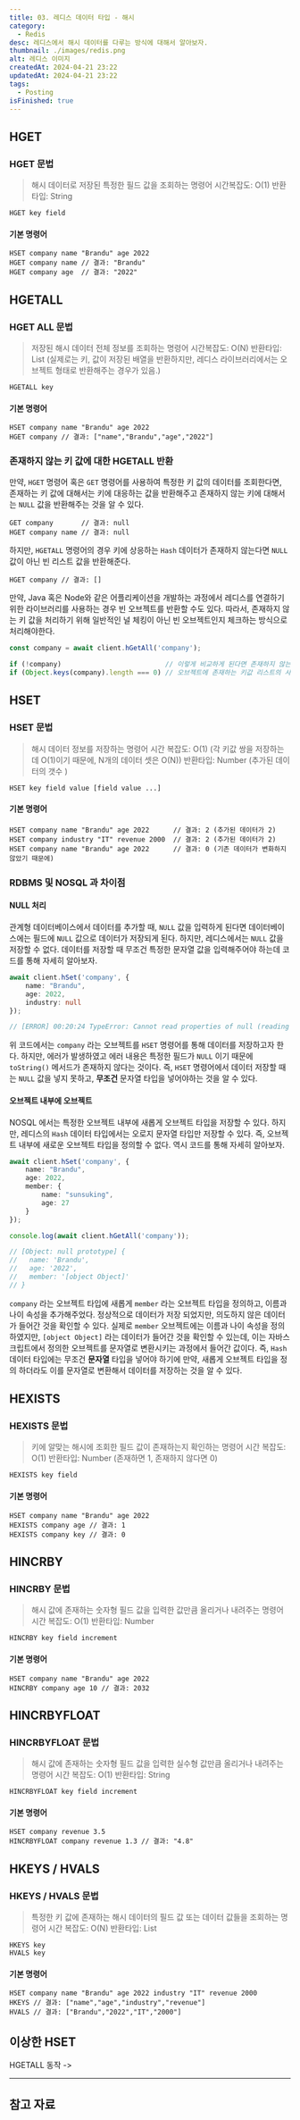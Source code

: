 ```yaml
---
title: 03. 레디스 데이터 타입 - 해시
category:
  - Redis
desc: 레디스에서 해시 데이터를 다루는 방식에 대해서 알아보자.
thumbnail: ./images/redis.png
alt: 레디스 이미지
createdAt: 2024-04-21 23:22
updatedAt: 2024-04-21 23:22
tags:
  - Posting
isFinished: true
---
```

## HGET

### HGET 문법

> 해시 데이터로 저장된 특정한 필드 값을 조회하는 명령어
> 시간복잡도: O(1)
> 반환타입: String

```text
HGET key field
```

#### 기본 명령어

```redis
HSET company name "Brandu" age 2022
HGET company name // 결과: "Brandu"
HGET company age  // 결과: "2022"
```

## HGETALL

### HGET ALL 문법

> 저장된 해시 데이터 전체 정보를 조회하는 명령어
> 시간복잡도: O(N)
> 반환타입: List (실제로는 키, 값이 저장된 배열을 반환하지만, 레디스 라이브러리에서는 오브젝트 형태로 반환해주는 경우가 있음.)

```text
HGETALL key
```

#### 기본 명령어

```redis
HSET company name "Brandu" age 2022
HGET company // 결과: ["name","Brandu","age","2022"]
```

### 존재하지 않는 키 값에 대한 HGETALL 반환

만약, `HGET` 명령어 혹은 `GET` 명령어를 사용하여 특정한 키 값의 데이터를 조회한다면, 존재하는 키 값에 대해서는 키에 대응하는 값을 반환해주고 존재하지 않는 키에 대해서는 `NULL` 값을 반환해주는 것을 알 수 있다.

```redis
GET company       // 결과: null
HGET company name // 결과: null
```

하지만, `HGETALL` 명령어의 경우 키에 상응하는 `Hash` 데이터가 존재하지 않는다면 `NULL` 값이 아닌 빈 리스트 값을 반환해준다.

```redis
HGET company // 결과: []
```

만약, Java 혹은 Node와 같은 어플리케이션을 개발하는 과정에서 레디스를 연결하기 위한 라이브러리를 사용하는 경우 빈 오브젝트를 반환할 수도 있다. 따라서, 존재하지 않는 키 값을 처리하기 위해 일반적인 널 체킹이 아닌 빈 오브젝트인지 체크하는 방식으로 처리해야한다.

```typescript
const company = await client.hGetAll('company');

if (!company)                          // 이렇게 비교하게 된다면 존재하지 않는 키라도 제대로 검증할 수 없다.
if (Object.keys(company).length === 0) // 오브젝트에 존재하는 키값 리스트의 사이즈를 비교하여 키가 존재하는지 확인해야한다.
```

## HSET

### HSET 문법

> 해시 데이터 정보를 저장하는 명령어 
> 시간 복잡도: O(1) (각 키값 쌍을 저장하는데 O(1)이기 때문에, N개의 데이터 셋은 O(N))
> 반환타입: Number (추가된 데이터의 갯수 )

```text
HSET key field value [field value ...]
```

#### 기본 명령어

```redis
HSET company name "Brandu" age 2022      // 결과: 2 (추가된 데이터가 2)
HSET company industry "IT" revenue 2000  // 결과: 2 (추가된 데이터가 2)
HSET company name "Brandu" age 2022      // 결과: 0 (기존 데이터가 변화하지 않았기 때문에)
```

### RDBMS 및 NOSQL 과 차이점

#### NULL 처리

관계형 데이터베이스에서 데이터를 추가할 때, `NULL` 값을 입력하게 된다면 데이터베이스에는 필드에 `NULL` 값으로 데이터가 저장되게 된다. 하지만, 레디스에서는 `NULL` 값을 저장할 수 없다. 데이터를 저장할 때 무조건 특정한 문자열 값을 입력해주어야 하는데 코드를 통해 자세히 알아보자.

```typescript
await client.hSet('company', {
	name: "Brandu",
	age: 2022,
	industry: null
});

// [ERROR] 00:20:24 TypeError: Cannot read properties of null (reading 'toString')
```

위 코드에서는 `company` 라는 오브젝트를 `HSET` 명령어를 통해 데이터를 저장하고자 한다. 하지만, 에러가 발생하였고 에러 내용은 특정한 필드가 `NULL` 이기 때문에 `toString()` 메서드가 존재하지 않다는 것이다. 즉, `HSET` 명령어에서 데이터 저장할 때는 `NULL` 값을 넣지 못하고, **무조건** 문자열 타입을 넣어야하는 것을 알 수 있다.

#### 오브젝트 내부에 오브젝트

NOSQL 에서는 특정한 오브젝트 내부에 새롭게 오브젝트 타입을 저장할 수 있다. 하지만, 레디스의 `Hash` 데이터 타입에서는 오로지 문자열 타입만 저장할 수 있다. 즉, 오브젝트 내부에 새로운 오브젝트 타입을 정의할 수 없다. 역시 코드를 통해 자세히 알아보자.

```typescript
await client.hSet('company', {
	name: "Brandu",
	age: 2022,
	member: {
		name: "sunsuking",
		age: 27
	}
});

console.log(await client.hGetAll('company'));

// [Object: null prototype] {
//   name: 'Brandu',
//   age: '2022',
//   member: '[object Object]'
// }
```

`company` 라는 오브젝트 타입에 새롭게 `member` 라는 오브젝트 타입을 정의하고, 이름과 나이 속성을 추가해주었다. 정상적으로 데이터가 저장 되었지만, 의도하지 않은 데이터가 들어간 것을 확인할 수 있다. 실제로 `member` 오브젝트에는 이름과 나이 속성을 정의 하였지만, `[object Object]` 라는 데이터가 들어간 것을 확인할 수 있는데, 이는 자바스크립트에서 정의한 오브젝트를 문자열로 변환시키는 과정에서 들어간 값이다. 즉, `Hash` 데이터 타입에는 무조건 **문자열** 타입을 넣어야 하기에 만약, 새롭게 오브젝트 타입을 정의 하더라도 이를 문자열로 변환해서 데이터를 저장하는 것을 알 수 있다.

## HEXISTS

### HEXISTS 문법

> 키에 알맞는 해시에 조회한 필드 값이 존재하는지 확인하는 명령어
> 시간 복잡도: O(1)
> 반환타입: Number (존재하면 1, 존재하지 않다면 0)

```text
HEXISTS key field
```

#### 기본 명령어

```redis
HSET company name "Brandu" age 2022
HEXISTS company age // 결과: 1
HEXISTS company key // 결과: 0
```

## HINCRBY

### HINCRBY 문법

> 해시 값에 존재하는 숫자형 필드 값을 입력한 값만큼 올리거나 내려주는 명령어
> 시간 복잡도: O(1)
> 반환타입: Number

```text
HINCRBY key field increment
```

#### 기본 명령어

```redis
HSET company name "Brandu" age 2022
HINCRBY company age 10 // 결과: 2032
```

## HINCRBYFLOAT

### HINCRBYFLOAT 문법

> 해시 값에 존재하는 숫자형 필드 값을 입력한 실수형 값만큼 올리거나 내려주는 명령어
> 시간 복잡도: O(1)
> 반환타입: String 

```text
HINCRBYFLOAT key field increment
```

#### 기본 명령어

```redis
HSET company revenue 3.5
HINCRBYFLOAT company revenue 1.3 // 결과: "4.8"
```

## HKEYS / HVALS

### HKEYS / HVALS 문법

> 특정한 키 값에 존재하는 해시 데이터의 필드 값 또는 데이터 값들을 조회하는 명령어
> 시간 복잡도: O(N)
> 반환타입: List

```text
HKEYS key
HVALS key
```

#### 기본 명령어

```redis
HSET company name "Brandu" age 2022 industry "IT" revenue 2000
HKEYS // 결과: ["name","age","industry","revenue"]
HVALS // 결과: ["Brandu","2022","IT","2000"]
```

## 이상한 HSET

HGETALL 동작 -> 

---
## 참고 자료
